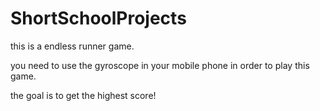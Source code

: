 ShortSchoolProjects
===================
this is a endless runner game.

you need to use the gyroscope in your mobile phone in order to play this game.

the goal is to get the highest score!

